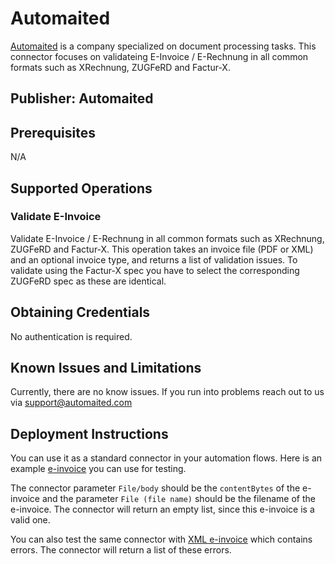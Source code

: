 # Automaited
[Automaited](https://automaited.com) is a company specialized on document processing tasks. This connector focuses on validateing E-Invoice / E-Rechnung in all common formats such as XRechnung, ZUGFeRD and Factur-X.

## Publisher: Automaited

## Prerequisites
N/A

## Supported Operations

### Validate E-Invoice
Validate E-Invoice / E-Rechnung in all common formats such as XRechnung, ZUGFeRD and Factur-X. This operation takes an invoice file (PDF or XML) and an optional invoice type, and returns a list of validation issues.
To validate using the Factur-X spec you have to select the corresponding ZUGFeRD spec as these are identical.


## Obtaining Credentials
No authentication is required.


## Known Issues and Limitations
Currently, there are no know issues. If you run into problems reach out to us via support@automaited.com


## Deployment Instructions
You can use it as a standard connector in your automation flows.
Here is an example [e-invoice](https://github.com/automaited/dummy-e-invoice-data/blob/main/zugferd_demo_sample.pdf) you can use for testing.

The connector parameter `File/body` should be the `contentBytes` of the e-invoice and the parameter `File (file name)` should be the filename of the e-invoice.
The connector will return an empty list, since this e-invoice is a valid one.

You can also test the same connector with [XML e-invoice](https://github.com/automaited/dummy-e-invoice-data/blob/main/zugferd_demo_sample_with_validation_errors.xml) which contains errors. The connector will return a list of these errors.

